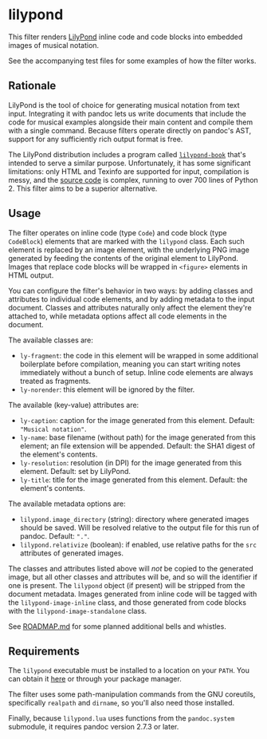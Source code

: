 # lilypond
This filter renders [LilyPond](http://lilypond.org) inline code and
code blocks into embedded images of musical notation.

See the accompanying test files for some examples of how the filter works.

## Rationale
LilyPond is the tool of choice for generating musical notation from
text input.  Integrating it with pandoc lets us write documents that include the
code for musical examples alongside their main content and compile them with a
single command. Because filters operate directly on pandoc's AST, support for
any sufficiently rich output format is free.

The LilyPond distribution includes a program called
[`lilypond-book`](http://lilypond.org/doc/v2.19/Documentation/usage/lilypond_002dbook.en.html)
that's intended to serve a similar purpose. Unfortunately, it has some
significant limitations: only HTML and Texinfo are supported for input,
compilation is messy, and the [source
code](https://git.savannah.gnu.org/cgit/lilypond.git/tree/scripts/lilypond-book.py)
is complex, running to over 700 lines of Python 2. This filter aims to be a
superior alternative.

## Usage
The filter operates on inline code (type `Code`) and code block (type
`CodeBlock`) elements that are marked with the `lilypond` class. Each such
element is replaced by an image element, with the underlying PNG image generated
by feeding the contents of the original element to LilyPond. Images that replace
code blocks will be wrapped in `<figure>` elements in HTML output.

You can configure the filter's behavior in two ways: by adding classes and
attributes to individual code elements, and by adding metadata to the input
document. Classes and attributes naturally only affect the element they're
attached to, while metadata options affect all code elements in the document.

The available classes are:

* `ly-fragment`: the code in this element will be wrapped in some additional
  boilerplate before compilation, meaning you can start writing notes
  immediately without a bunch of setup. Inline code elements are always treated
  as fragments.
* `ly-norender`: this element will be ignored by the filter.

The available (key-value) attributes are:

* `ly-caption`: caption for the image generated from this element.  Default:
  `"Musical notation"`.
* `ly-name`: base filename (without path) for the image generated from this
  element; an file extension will be appended. Default: the SHA1 digest of the
  element's contents.
* `ly-resolution`: resolution (in DPI) for the image generated from this
  element. Default: set by LilyPond.
* `ly-title`: title for the image generated from this element. Default: the
  element's contents.

The available metadata options are:

* `lilypond.image_directory` (string): directory where generated images should
  be saved. Will be resolved relative to the output file for this run of pandoc.
  Default: `"."`.
* `lilypond.relativize` (boolean): if enabled, use relative paths for the `src`
  attributes of generated images.

The classes and attributes listed above will *not* be copied to the generated
image, but all other classes and attributes will be, and so will the identifier
if one is present. The `lilypond` object (if present) will be stripped from the
document metadata. Images generated from inline code will be tagged with the
`lilypond-image-inline` class, and those generated from code blocks with the
`lilypond-image-standalone` class.

See [ROADMAP.md](ROADMAP.md) for some planned additional bells and whistles.

## Requirements
The `lilypond` executable must be installed to a location on
your `PATH`. You can obtain it [here](http://lilypond.org/download.html) or
through your package manager.

The filter uses some path-manipulation commands from the GNU coreutils,
specifically `realpath` and `dirname`, so you'll also need those installed.

Finally, because `lilypond.lua` uses functions from the `pandoc.system`
submodule, it requires pandoc version 2.7.3 or later.
